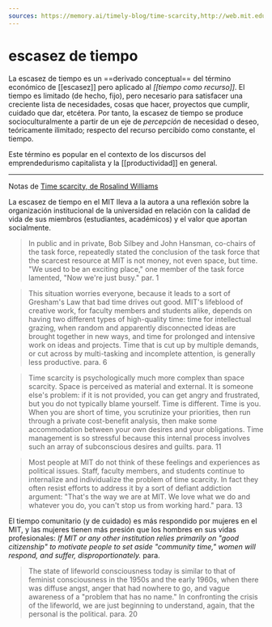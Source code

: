 ```yaml
---
sources: https://memory.ai/timely-blog/time-scarcity,http://web.mit.edu/fnl/vol/154/williams.htm
---
```

# escasez de tiempo
La escasez de tiempo es un ==derivado conceptual== del término económico de [[escasez]] pero aplicado al *[[tiempo como recurso]]*. El tiempo es limitado (de hecho, fijo), pero necesario para satisfacer una creciente lista de necesidades, cosas que hacer, proyectos que cumplir, cuidado que dar, etcétera. Por tanto, la escasez de tiempo se produce socioculturalmente a partir de un eje de *percepción* de necesidad o deseo, teóricamente ilimitado; respecto del recurso percibido como constante, el tiempo.

Este término es popular en el contexto de los discursos del emprendedurismo capitalista y la [[productividad]] en general.

---

Notas de [Time scarcity, de Rosalind Williams](http://web.mit.edu/fnl/vol/154/williams.htm)

La escasez de tiempo en el MIT lleva a la autora a una reflexión sobre la organización institucional de la universidad en relación con la calidad de vida de sus miembros (estudiantes, académicos) y el valor que aportan socialmente.

>In public and in private, Bob Silbey and John Hansman, co-chairs of the task force, repeatedly stated the conclusion of the task force that the scarcest resource at MIT is not money, not even space, but time. "We used to be an exciting place," one member of the task force lamented, "Now we're just busy." par. 1

>This situation worries everyone, because it leads to a sort of Gresham's Law that bad time drives out good. MIT's lifeblood of creative work, for faculty members and students alike, depends on having two different types of high-quality time: time for intellectual grazing, when random and apparently disconnected ideas are brought together in new ways, and time for prolonged and intensive work on ideas and projects. Time that is cut up by multiple demands, or cut across by multi-tasking and incomplete attention, is generally less productive. para. 6

>Time scarcity is psychologically much more complex than space scarcity. Space is perceived as material and external. It is someone else's problem: if it is not provided, you can get angry and frustrated, but you do not typically blame yourself. Time is different. Time is you. When you are short of time, you scrutinize your priorities, then run through a private cost-benefit analysis, then make some accommodation between your own desires and your obligations. Time management is so stressful because this internal process involves such an array of subconscious desires and guilts. para. 11

>Most people at MIT do not think of these feelings and experiences as political issues. Staff, faculty members, and students continue to internalize and individualize the problem of time scarcity. In fact they often resist efforts to address it by a sort of defiant addiction argument: "That's the way we are at MIT. We love what we do and whatever you do, you can't stop us from working hard." para. 13

El tiempo comunitario (y de cuidado) es más respondido por mujeres en el MIT, y las mujeres tienen más presión que los hombres en sus vidas profesionales: *If MIT or any other institution relies primarily on "good citizenship" to motivate people to set aside "community time," women will respond, and suffer, disproportionately.* para. 

>The state of lifeworld consciousness today is similar to that of feminist consciousness in the 1950s and the early 1960s, when there was diffuse angst, anger that had nowhere to go, and vague awareness of a "problem that has no name." In confronting the crisis of the lifeworld, we are just beginning to understand, again, that the personal is the political. para. 20